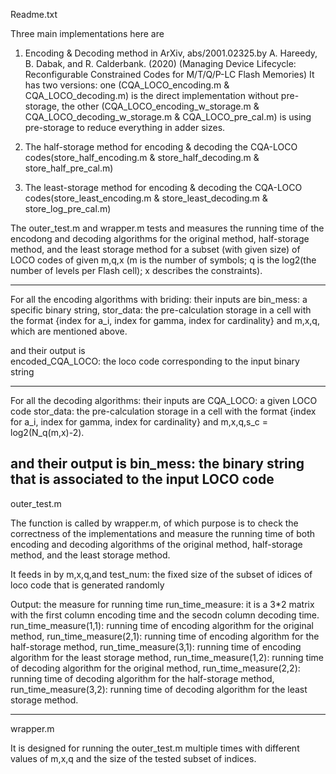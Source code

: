 Readme.txt

Three main implementations here are

1. Encoding & Decoding method in ArXiv, abs/2001.02325.by A. Hareedy, B. Dabak, and R. Calderbank. (2020) (Managing Device Lifecycle: Reconfigurable Constrained Codes for M/T/Q/P-LC Flash Memories) It has two versions: one (CQA_LOCO_encoding.m & CQA_LOCO_decoding.m) is the direct implementation without pre-storage, the other (CQA_LOCO_encoding_w_storage.m & CQA_LOCO_decoding_w_storage.m & CQA_LOCO_pre_cal.m) is using pre-storage to reduce everything in adder sizes.

2. The half-storage method for encoding & decoding the CQA-LOCO codes(store_half_encoding.m & store_half_decoding.m & store_half_pre_cal.m)

3. The least-storage method for encoding & decoding the CQA-LOCO codes(store_least_encoding.m & store_least_decoding.m & store_log_pre_cal.m)

The outer_test.m and wrapper.m tests and measures the running time of the encodong and decoding algorithms for the original method, half-storage method, and the least storage method for a subset (with given size) of LOCO codes of given m,q,x (m is the number of symbols; q is the log2(the number of levels per Flash cell); x describes the constraints).

-----------------------------------------------------------------------
For all the encoding algorithms with briding:
their inputs are 
bin_mess: a specific binary string,
stor_data: the pre-calculation storage in a cell with the format {index for a_i, index for gamma, index for cardinality}
and m,x,q, which are mentioned above.

and their output is  
encoded_CQA_LOCO: the loco code corresponding to the input binary string

------------------------------------------------------------------------
For all the decoding algorithms:
their inputs are 
CQA_LOCO: a given LOCO code
stor_data: the pre-calculation storage in a cell with the format {index for a_i, index for gamma, index for cardinality}
and m,x,q,s_c = log2(N_q(m,x)-2).

and their output is
bin_mess: the binary string that is associated to the input LOCO code
------------------------------------------------------------------------
outer_test.m

The function is called by wrapper.m, of which purpose is to check the correctness of the implementations and measure the running time of both encoding and decoding algorithms of the original method, half-storage method, and the least storage method.

It feeds in by m,x,q,and 
test_num: the fixed size of the subset of idices of loco code that is generated randomly

Output: the measure for running time 
run_time_measure: it is a 3*2 matrix with the first column encoding time and the secodn column decoding time.
run_time_measure(1,1): running time of encoding algorithm for the original method,
run_time_measure(2,1): running time of encoding algorithm for the half-storage method, 
run_time_measure(3,1): running time of encoding algorithm for the least storage method,
run_time_measure(1,2): running time of decoding algorithm for the original method,
run_time_measure(2,2): running time of decoding algorithm for the half-storage method, 
run_time_measure(3,2): running time of decoding algorithm for the least storage method.

------------------------------------------------------------------------
wrapper.m

It is designed for running the outer_test.m multiple times with different values of m,x,q and the size of the tested subset of indices.







